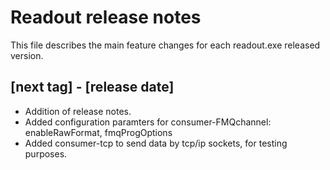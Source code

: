 # Readout release notes

This file describes the main feature changes for each readout.exe released version.

## [next tag] - [release date]
- Addition of release notes.
- Added configuration paramters for consumer-FMQchannel: enableRawFormat, fmqProgOptions
- Added consumer-tcp to send data by tcp/ip sockets, for testing purposes.


